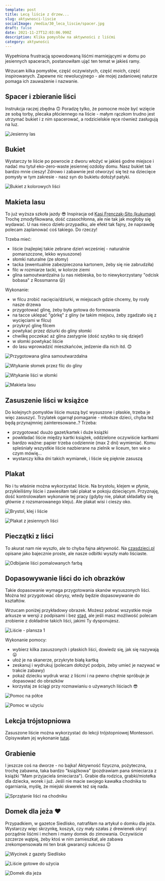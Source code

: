 ```yaml
---
template: post
title: Lecą liście z drzew...
slug: aktywnosci-liscie
socialImage: /media/30_leca_liscie/spacer.jpg
draft: false
date: 2021-11-27T12:03:06.990Z
description: Klika pomysłów na aktywności z liśćmi
category: aktywności
---
```

Wypełniona frustracją spowodowaną liśćmi marniejącymi w domu po jesiennych spacerach, postanowiłam ująć ten temat w jakieś ramy. 

Wrzucam kilka pomysłów, część oczywistych, część moich, część inspirowanych. Zapewne nic rewolucyjnego - ale mojej zadaniowej naturze pomaga ich zauważenie i nazwanie. 

## Spacer i zbieranie liści


   Instrukcja raczej zbędna 🙃 Poradzę tylko, że pomocne może być wzięcie ze sobą torby, plecaka płóciennego na liście - małym rączkom trudno jest utrzymać bukiet i z nim spacerować, a rodzicielskie ręce również zasługują na luz.

   ![Jesienny las](/media/30_leca_liscie/spacer.jpg "Moja ulubiona pora roku")

## Bukiet


Wystarczy te liście po powrocie z dworu włożyć w jakieś godne miejsce i nadać mu tytuł eko-zero-waste jesiennej ozdoby domu. Nasz bukiet tak bardzo mnie cieszy! Zdrowo i zabawnie jest otworzyć się też na dziecięce pomysły w tym zakresie - nasz syn do bukietu dołożył patyki. 

   ![Bukiet z kolorowych liści](/media/30_leca_liscie/bukiet.jpg "Bukiety z liści, patyków i przekwitniętych kwiatów")

## Makieta lasu

To już wyższa szkoła jazdy 😎 Inspiracja od [Kasi Frenczak-Sito (kukumag)](https://kukumag.com/jesienne-aktywnosci-pliki-do-pobrania/) Trochę zmodyfikowana, dość czasochłonna, ale nie tak jak mogłoby się wydawać. U nas nieco dzieło przypadku, ale efekt tak fajny, że naprawdę polecam zaplanować coś takiego. Do rzeczy!

Trzeba mieć:

- liście (najlepiej takie zebrane dzień wcześniej - naturalnie pomarszczone, lekko wysuszone)
- słomki naturalne (ze słomy)
- tacka (ewentualnie zabezpieczona kartonem, żeby się nie zabrudziła)
- filc w rozmiarze tacki, w kolorze ziemi
- glina samoutwardzalna (u nas niebieska, bo to niewykorzystany "odcisk bobasa" z Rossmanna 😛)

Wykonanie:

- w filcu zrobić nacięcia/dziurki, w miejscach gdzie chcemy, by rosły nasze drzewa
- przygotować glinę, żeby była gotowa do formowania
- na tacce uklepać "górkę" z gliny (w takim miejscu, żeby zgadzało się z wycięciami w filcu)
- przykryć glinę filcem
- powtykać przez dziurki do gliny słomki
- chwilkę poczekać aż glina zastygnie (dość szybko to się dzieje!)
- w słomki powtykać liście
- do lasu wprowadzić mieszkańców, jedzenie dla nich itd. 😊

![Przygotowana glina samoutwarzdalna](/media/30_leca_liscie/makieta1.jpg "Glina i tacka gotowe")

![Wtykanie słomek przez filc do gliny](/media/30_leca_liscie/makieta2.jpg "Wtykanie słomek")

![Wtykanie liści w słomki](/media/30_leca_liscie/makieta4.jpg "Makieta prawie gotowa")

![Makieta lasu](/media/30_leca_liscie/makieta5.jpg "Efekt końcowy :)")

## Zasuszenie liści w książce

Do kolejnych pomysłów liście muszą być wysuszone i płaskie, trzeba je więc zasuszyć. Trzylatek ogarnął pomaganie - młodsze dzieci, chyba też będą przynajmniej zainteresowane..? Trzeba:

* przygotować duużo gazet/kartek i duże książki
* powkładać liście między kartki książek, oddzielone oczywiście kartkami
* bardzo ważne: papier trzeba codziennie (max 2 dni) wymieniać. Komu spleśniały wszystkie liście nazbierane na zielnik w liceum, ten wie o czym mówię...
* wystarczy kilka dni takich wymianek, i liście się pięknie zasuszą 

## Plakat
No i tu właśnie można wykorzystać liście. Na brystolu, klejem w płynie, przykleiliśmy liście i zawiesiłam taki plakat w pokoju dziecięcym. Przyznaję, dość kontrolowałam wykonanie tej pracy (gdyby nie, plakat składałby się głównie z rozsmarowanego kleju). Ale plakat wisi i cieszy oko.

![Brystol, klej i liście](/media/30_leca_liscie/plakat1.jpg "Gotowi do pracy")

![Plakat z jesiennych liści](/media/30_leca_liscie/plakat2.jpg "Zwykła-niezwykła ozdoba")

## Pieczątki z liści

To akurat nam nie wyszło, ale to chyba fajna aktywność. Na [czasdzieci.pl](https://czasdzieci.pl/inspiracje/id,3697408.html) opisane jako bajecznie proste, ale nasze odbitki wyszły mało liściaste. 

![Odbijanie liści pomalowanych farbą](/media/30_leca_liscie/malowanie.jpg "Miało być upiększenie istniejącego już dzieła")

## Dopasowywanie liści do ich obrazków

Takie dopasowanie wymaga przygotowania skanów wysuszonych liści. Można też przygotować obrysy, wtedy będzie dopasowywanie do kształtów. 

Wrzucam poniżej przykładowy obrazek. Możesz pobrać wszystkie moje arkusze w wersji z podpisami i bez [stąd](https://1drv.ms/u/s!AnBGESr7ZM4Nm8sG6mJgOr6dYH2wvA?e=42TCgs), ale jeśli masz możliwość polecam zrobienie z dokładnie takich liści, jakimi Ty dysponujesz.

![Liście - plansza 1](/media/30_leca_liscie/podpisy_1.png)

Wykonanie pomocy:
* wybierz kilka zasuszonych i płaskich liści, dowiedz się, jak się nazywają 😛
* ułoż je na skanerze, przykryte białą kartką
* zeskanuj i wydrukuj (polecam dołożyć podpis, żeby umieć je nazywać w trakcie zabawy)
* pokaż dziecku wydruk wraz z liścmi i na pewno chętnie spróbuje je dopasować do obrazków
* korzystaj ze ściągi przy rozmawianiu o używanych liściach 😎

![Pomoc na półce](/media/30_leca_liscie/skany3.jpg)

![Pomoc w użyciu](/media/30_leca_liscie/skany2.jpg)

## Lekcja trójstopniowa
Zasuszone liście można wykorzystać do lekcji trójstopniowej Montessori. Opisywałam jej wykonanie [tutaj](https://mamameoke.pl/posts/ziola-puszki-lekcja).

## Grabienie

I jeszcze coś na dworze - no bajka! Aktywność fizyczna, pożyteczna, trochę zabawna, taka bardzo "książkowa" (pozdrawiam pana śmieciarza z książki "Mam przyjaciela śmieciarza"). Grabie dla rodzica, grabki/miotełka dla dziecka, worek i już. Jeśli nie macie swojego kawałka chodnika to ogarniania, myślę, że miejski skwerek też się nada.

![Sprzątanie liści na chodniku](/media/30_leca_liscie/grabienie1.jpg "Szu, szu, szu.")

## Domek dla jeża ❤ 

Przypadkiem, w gazetce Siedlisko, natrafiłam na artykuł o domku dla jeża. Wystarczy więc skrzynkę, koszyk, czy mały szałas z drewienek okryć porządnie liśćmi i mchem i mamy domek do zimowania. Oczywiście szczerze wątpię, żeby ktoś w nim zamieszkał, ale zabawa zrekompensowała mi ten brak gwarancji sukcesu 😉

![Wycinek z gazety Siedlisko](/media/30_leca_liscie/jez4.jpg "Instrukcja wykonania")

![Liście gotowe do użycia](/media/30_leca_liscie/jez1.jpg "Materiał budowlany gotowy")

![Domek dla jeża](/media/30_leca_liscie/jez2.jpg "Witamy pana, panie jeżu.")